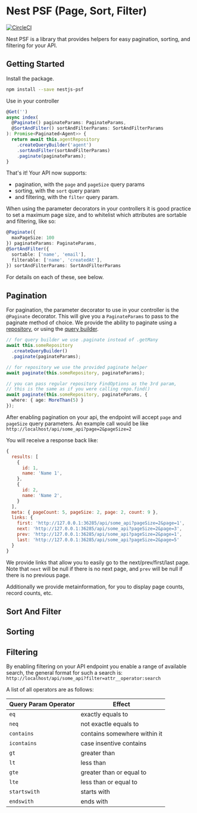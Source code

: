 # Nest PSF (Page, Sort, Filter)

[![CircleCI](https://circleci.com/gh/Shift3/nestjs-psf/tree/master.svg?style=svg)](https://circleci.com/gh/Shift3/nestjs-psf/tree/master)

Nest PSF is a library that provides helpers for easy pagination, sorting, and filtering for your API.

## Getting Started

Install the package.

```bash
npm install --save nestjs-psf
```

Use in your controller

```typescript
@Get('')
async index(
  @Paginate() paginateParams: PaginateParams,
  @SortAndFilter() sortAndFilterParams: SortAndFilterParams
): Promise<Paginated<Agent>> {
  return await this.agentRepository
    .createQueryBuilder('agent')
    .sortAndFilter(sortAndFilterParams)
    .paginate(paginateParams);
}
```

That's it! Your API now supports:

- pagination, with the `page` and `pageSize` query params
- sorting, with the `sort` query param
- and filtering, with the `filter` query param.

When using the parameter decorators in your controllers it is good practice to set a maximum page size, and to whitelist which attributes are sortable and filtering, like so:

```typescript
@Paginate({
  maxPageSize: 100
}) paginateParams: PaginateParams,
@SortAndFilter({
  sortable: ['name', 'email'],
  filterable: ['name', 'createdAt'],
}) sortAndFilterParams: SortAndFilterParams
```

For details on each of these, see below.

## Pagination

For pagination, the parameter decorator to use in your controller is the `@Paginate` decorator. This will give you a `PaginateParams` to pass to the paginate method of choice. We provide the ability to paginate using a [repository](https://typeorm.io/#/working-with-repository), or using the [query builder](https://typeorm.io/#/select-query-builder/what-is-querybuilder).

```typescript
// for query builder we use .paginate instead of .getMany
await this.someRepository
  .createQueryBuilder()
  .paginate(paginateParams);

// for repository we use the provided paginate helper
await paginate(this.someRepository, paginateParams);

// you can pass regular repository FindOptions as the 3rd param,
// this is the same as if you were calling repo.find()
await paginate(this.someRepository, paginateParams, {
  where: { age: MoreThan(5) }
});
```

After enabling pagination on your api, the endpoint will accept `page` and
`pageSize` query parameters. An example call would be like
`http://localhost/api/some_api?page=2&pageSize=2`

You will receive a response back like:

```js
{
  results: [
    {
      id: 1,
      name: 'Name 1',
    },
    {
      id: 2,
      name: 'Name 2',
    }
  ],
  meta: { pageCount: 5, pageSize: 2, page: 2, count: 9 },
  links: {
    first: 'http://127.0.0.1:36285/api/some_api?pageSize=2&page=1',
    next: 'http://127.0.0.1:36285/api/some_api?pageSize=2&page=3',
    prev: 'http://127.0.0.1:36285/api/some_api?pageSize=2&page=1',
    last: 'http://127.0.0.1:36285/api/some_api?pageSize=2&page=5'
  }
}
```

We provide links that allow you to easily go to the next/prev/first/last page. Note that `next` will be null if there is no next page, and `prev` will be null if there is no previous page.

Additionally we provide metainformation, for you to display page counts, record counts, etc.

## Sort And Filter



## Sorting

## Filtering

By enabling filtering on your API endpoint you enable a range of available
search, the general format for such a search is:
`http://localhost/api/some_api?filter=attr__operator:search`

A list of all operators are as follows:

| Query Param Operator | Effect                       |
|----------------------|------------------------------|
| `eq`                 | exactly equals to            |
| `neq`                | not exactle equals to        |
| `contains`           | contains somewhere within it |
| `icontains`          | case insentive contains      |
| `gt`                 | greater than                 |
| `lt`                 | less than                    |
| `gte`                | greater than or equal to     |
| `lte`                | less than or equal to        |
| `startswith`         | starts with                  |
| `endswith`           | ends with                    |
